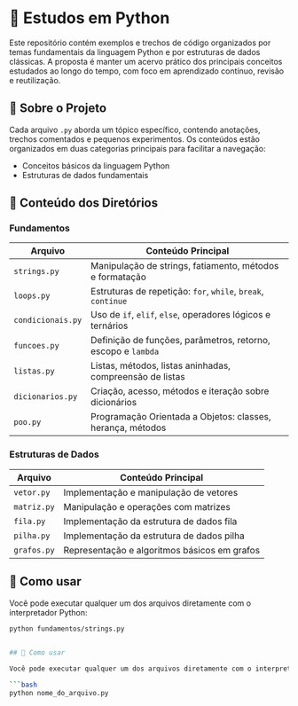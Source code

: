 # 📘 Estudos em Python

Este repositório contém exemplos e trechos de código organizados por temas fundamentais da linguagem Python e por estruturas de dados clássicas. A proposta é manter um acervo prático dos principais conceitos estudados ao longo do tempo, com foco em aprendizado contínuo, revisão e reutilização.

## 🧠 Sobre o Projeto

Cada arquivo `.py` aborda um tópico específico, contendo anotações, trechos comentados e pequenos experimentos. Os conteúdos estão organizados em duas categorias principais para facilitar a navegação:

- Conceitos básicos da linguagem Python
- Estruturas de dados fundamentais


## 📁 Conteúdo dos Diretórios

### Fundamentos

| Arquivo          | Conteúdo Principal                                         |
|------------------|------------------------------------------------------------|
| `strings.py`     | Manipulação de strings, fatiamento, métodos e formatação   |
| `loops.py`       | Estruturas de repetição: `for`, `while`, `break`, `continue` |
| `condicionais.py`| Uso de `if`, `elif`, `else`, operadores lógicos e ternários |
| `funcoes.py`     | Definição de funções, parâmetros, retorno, escopo e `lambda`|
| `listas.py`      | Listas, métodos, listas aninhadas, compreensão de listas    |
| `dicionarios.py` | Criação, acesso, métodos e iteração sobre dicionários       |
| `poo.py`         | Programação Orientada a Objetos: classes, herança, métodos  |

### Estruturas de Dados

| Arquivo      | Conteúdo Principal                            |
|--------------|----------------------------------------------|
| `vetor.py`  | Implementação e manipulação de vetores        |
| `matriz.py` | Manipulação e operações com matrizes           |
| `fila.py`   | Implementação da estrutura de dados fila       |
| `pilha.py`  | Implementação da estrutura de dados pilha      |
| `grafos.py` | Representação e algoritmos básicos em grafos   |

## 🚀 Como usar

Você pode executar qualquer um dos arquivos diretamente com o interpretador Python:

```bash
python fundamentos/strings.py
    

## 🚀 Como usar

Você pode executar qualquer um dos arquivos diretamente com o interpretador Python:

```bash
python nome_do_arquivo.py
